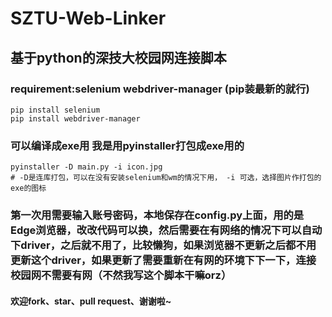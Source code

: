 # SZTU-Web-Linker
## 基于python的深技大校园网连接脚本
### requirement:selenium webdriver-manager (pip装最新的就行)
```
pip install selenium
pip install webdriver-manager
```
### 可以编译成exe用 我是用pyinstaller打包成exe用的
```
pyinstaller -D main.py -i icon.jpg
# -D是连库打包，可以在没有安装selenium和wm的情况下用， -i 可选，选择图片作打包的exe的图标
```
### 第一次用需要输入账号密码，本地保存在config.py上面，用的是Edge浏览器，改改代码可以换，然后需要在有网络的情况下可以自动下driver，之后就不用了，比较懒狗，如果浏览器不更新之后都不用更新这个driver，如果更新了需要重新在有网的环境下下一下，连接校园网不需要有网（不然我写这个脚本干嘛orz）
#### 欢迎fork、star、pull request、谢谢啦~
